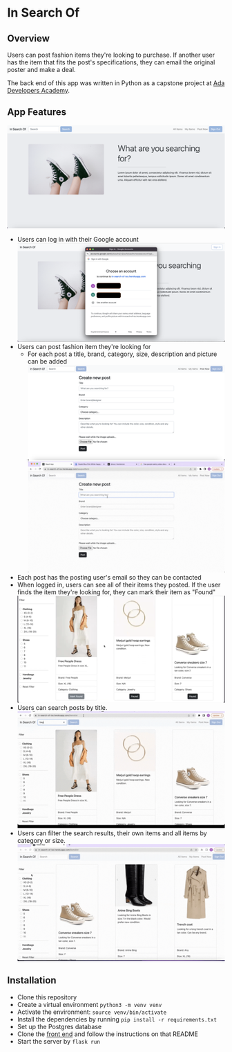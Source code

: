 # In Search Of

## Overview
Users can post fashion items they're looking to purchase. If another user has the item that fits the post's specifications, they can email the original poster and make a deal.

The back end of this app was written in Python as a capstone project at [Ada Developers Academy](https://adadevelopersacademy.org/).

##  App Features
![homepage](demo/homepage.png)
* Users can log in with their Google account
![login](demo/login.png)
* Users can post fashion item they're looking for
  * For each post a title, brand, category, size, description and picture can be added
![form](demo/form.png)
![form demo](demo/form_demo.gif)
* Each post has the posting user's email so they can be contacted
* When logged in, users can see all of their items they posted. If the user finds the item they're looking for, they can mark their item as "Found"
![my items](demo/my_items.png)
* Users can search posts by title. 
![search](demo/search.gif)
* Users can filter the search results, their own items and all items by category or size.
![filter](demo/filter.gif)

## Installation
* Clone this repository
* Create a virtual environment `python3 -m venv venv`
* Activate the environment: `source venv/bin/activate`
* Install the dependencies by running `pip install -r requirements.txt`
* Set up the Postgres database
* Clone the [front end](https://github.com/ariastroud/front-end-in-search-of) and follow the instructions on that README
* Start the server by `flask run`   